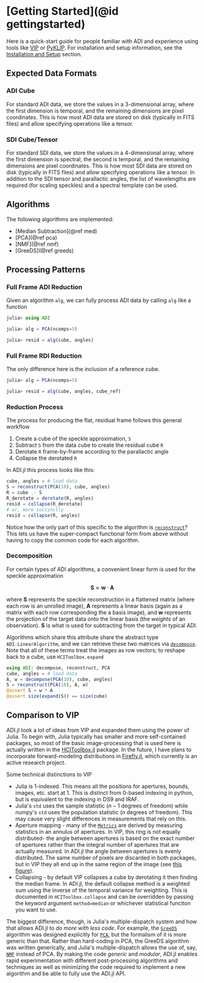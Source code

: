 # [Getting Started](@id gettingstarted)

Here is a quick-start guide for people familiar with ADI and experience using tools like [VIP](https://github.com/vortex-exoplanet/VIP) or [PyKLIP](https://pyklip.readthedocs.io/en/latest/). For installation and setup information, see the [Installation and Setup](@ref) section.

## Expected Data Formats

### ADI Cube

For standard ADI data, we store the values in a 3-dimensional array, where the first dimension is temporal, and the remaining dimensions are pixel coordinates. This is how most ADI data are stored on disk (typically in FITS files) and allow specifying operations like a tensor.

### SDI Cube/Tensor

For standard SDI data, we store the values in a 4-dimensional array, where the first dimension is spectral, the second is temporal, and the remaining dimensions are pixel coordinates. This is how most SDI data are stored on disk (typically in FITS files) and allow specifying operations like a tensor. In addition to the SDI tensor and parallactic angles, the list of wavelengths are required (for scaling speckles) and a spectral template can be used.

## Algorithms

The following algorithms are implemented:
* [Median Subtraction](@ref med)
* [PCA](@ref pca)
* [NMF](@ref nmf)
* [GreeDS](@ref greeds)

## Processing Patterns

### Full Frame ADI Reduction

Given an algorithm `alg`, we can fully process ADI data by calling `alg` like a function

```julia
julia> using ADI

julia> alg = PCA(ncomps=5)

julia> resid = alg(cube, angles)
```

### Full Frame RDI Reduction

The only difference here is the inclusion of a reference cube.

```julia
julia> alg = PCA(ncomps=5)

julia> resid = alg(cube, angles, cube_ref)
```

### Reduction Process

The process for producing the flat, residual frame follows this general workflow

1. Create a cube of the speckle approximation, `S`
2. Subtract `S` from the data cube to create the residual cube `R`
3. Derotate `R` frame-by-frame according to the parallactic angle
4. Collapse the derotated `R`

In ADI.jl this process looks like this:

```julia
cube, angles = # load data
S = reconstruct(PCA(10), cube, angles)
R = cube .- S
R_derotate = derotate(R, angles)
resid = collapse(R_derotate)
# or, more succinctly
resid = collapse(R, angles)
```

Notice how the only part of this specific to the algorithm is [`reconstruct`](@ref)? This lets us have the super-compact functional form from above without having to copy the common code for each algorithm.

### Decomposition

For certain types of ADI algorithms, a convenient linear form is used for the speckle approximation
```math
\mathbf{S} \approx \mathbf{w} \cdot \mathbf{A}
```
where $\mathbf{S}$ represents the speckle reconstruction in a flattened matrix (where each row is an unrolled image), $\mathbf{A}$ represents a linear basis (again as a matrix with each row corresponding the a basis image), and $\mathbf{w}$ represents the projection of the target data onto the linear basis (the *weights* of an observation). $\mathbf{S}$ is what is used for subtracting from the target in typical ADI.

Algorithms which share this attribute share the abstract type `ADI.LinearAlgorithm`, and we can retrieve these two matrices via [`decompose`](@ref). Note that all of these terms treat the images as row vectors; to reshape back to a cube, use `HCIToolbox.expand`

```julia
using ADI: decompose, reconstruct, PCA
cube, angles = # load data
A, w = decompose(PCA(10), cube, angles)
S = reconstruct(PCA(10), A, w)
@assert S ≈ w * A
@assert size(expand(S)) == size(cube)
```

## Comparison to VIP

ADI.jl took a lot of ideas from VIP and expanded them using the power of Julia. To begin with, Julia typically has smaller and more self-contained packages, so most of the basic image-processing that is used here is actually written in the [HCIToolbox.jl](https://github.com/JuliaHCI/HCIToolbox.jl) package. In the future, I have plans to incorporate forward-modeling distributions in [Firefly.jl](https://github.com/JuliaHCI/Firefly.jl), which currently is an active research project.

Some technical distinctions to VIP
* Julia is 1-indexed. This means all the positions for apertures, bounds, images, etc. start at 1. This is distinct from 0-based indexing in python, but is equivalent to the indexing in DS9 and IRAF.
* Julia's `std` uses the sample statistic ($n-1$ degrees of freedom) while numpy's `std` uses the population statistic ($n$ degrees of freedom). This may cause very slight differences in measurements that rely on this.
* Aperture mapping - many of the [`Metrics`](@ref) are derived by measuring statistics in an annulus of apertures. In VIP, this ring is not equally distributed- the angle between apertures is based on the exact number of apertures rather than the integral number of apertures that are actually measured. In ADI.jl the angle between apertures is evenly distributed. The same number of pixels are discarded in both packages, but in VIP they all end up in the same region of the image (see [this figure](assets/aperture_masks.png)).
* Collapsing - by default VIP collapses a cube by derotating it then finding the median frame. In ADI.jl, the default collapse method is a weighted sum using the inverse of the temporal variance for weighting. This is documented in `HCIToolbox.collapse` and can be overridden by passing the keyword argument `method=median` or whichever statistical funciton you want to use.

The biggest difference, though, is Julia's multiple-dispatch system and how that allows ADI.jl to *do more with less code*. For example, the [`GreeDS`](@ref) algorithm was designed explicitly for [`PCA`](@ref), but the formalism of it is more generic than that. Rather than hard-coding in PCA, the GreeDS algorithm was written generically, and Julia's multiple-dispatch  allows the use of, say, [`NMF`](@ref) instead of PCA. By making the code *generic* and *modular*, ADI.jl enables rapid experimentation with different post-processing algorithms and techniques as well as minimizing the code required to implement a new algorithm and be able to fully use the ADI.jl API.


